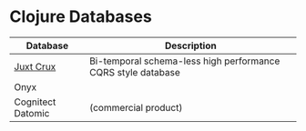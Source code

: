 # Clojure Databases

| Database           | Description                                                  |
|--------------------|--------------------------------------------------------------|
| [Juxt Crux](crux/) | Bi-temporal schema-less high performance CQRS style database |
| Onyx               |                                                              |
| Cognitect Datomic  | (commercial product)                                         |
